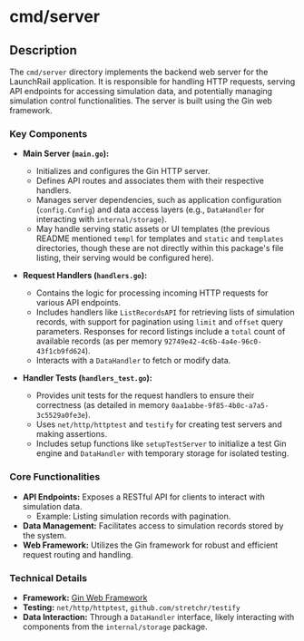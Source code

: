 # cmd/server

## Description

The `cmd/server` directory implements the backend web server for the LaunchRail application. It is responsible for handling HTTP requests, serving API endpoints for accessing simulation data, and potentially managing simulation control functionalities. The server is built using the Gin web framework.

### Key Components

* **Main Server (`main.go`):**
  * Initializes and configures the Gin HTTP server.
  * Defines API routes and associates them with their respective handlers.
  * Manages server dependencies, such as application configuration (`config.Config`) and data access layers (e.g., `DataHandler` for interacting with `internal/storage`).
  * May handle serving static assets or UI templates (the previous README mentioned `templ` for templates and `static` and `templates` directories, though these are not directly within this package's file listing, their serving would be configured here).

* **Request Handlers (`handlers.go`):**
  * Contains the logic for processing incoming HTTP requests for various API endpoints.
  * Includes handlers like `ListRecordsAPI` for retrieving lists of simulation records, with support for pagination using `limit` and `offset` query parameters. Responses for record listings include a `total` count of available records (as per memory `92749e42-4c6b-4a4e-96c0-43f1cb9fd624`).
  * Interacts with a `DataHandler` to fetch or modify data.

* **Handler Tests (`handlers_test.go`):**
  * Provides unit tests for the request handlers to ensure their correctness (as detailed in memory `0aa1abbe-9f85-4b0c-a7a5-3c5529a0fe3e`).
  * Uses `net/http/httptest` and `testify` for creating test servers and making assertions.
  * Includes setup functions like `setupTestServer` to initialize a test Gin engine and `DataHandler` with temporary storage for isolated testing.

### Core Functionalities

* **API Endpoints:** Exposes a RESTful API for clients to interact with simulation data.
  * Example: Listing simulation records with pagination.
* **Data Management:** Facilitates access to simulation records stored by the system.
* **Web Framework:** Utilizes the Gin framework for robust and efficient request routing and handling.

### Technical Details

* **Framework:** [Gin Web Framework](https://gin-gonic.com/)
* **Testing:** `net/http/httptest`, `github.com/stretchr/testify`
* **Data Interaction:** Through a `DataHandler` interface, likely interacting with components from the `internal/storage` package.
